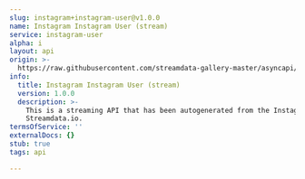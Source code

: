 ```yaml
---
slug: instagram+instagram-user@v1.0.0
name: Instagram Instagram User (stream)
service: instagram-user
alpha: i
layout: api
origin: >-
  https://raw.githubusercontent.com/streamdata-gallery-master/asyncapi/master/_listings/instagram/instagram-instagram-user-stream-async.md
info:
  title: Instagram Instagram User (stream)
  version: 1.0.0
  description: >-
    This is a streaming API that has been autogenerated from the Instagram using
    Streamdata.io.
termsOfService: ''
externalDocs: {}
stub: true
tags: api

---
```

